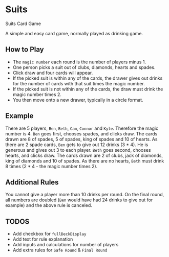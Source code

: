 # Suits
Suits Card Game

A simple and easy card game, normally played as drinking game.

## How to Play

* The `magic number` each round is the number of players minus 1.
* One person picks a suit out of clubs, diamonds, hearts and spades.
* Click draw and four cards will appear.
* If the picked suit is within any of the cards, the drawer gives out drinks for the number of cards with that suit times the magic number.
* If the picked suit is not within any of the cards, the draw must drink the magic number times 2.
* You then move onto a new drawer, typically in a circle format.

## Example

There are 5 players, `Ben`, `Beth`, `Cam`, `Connor` and `Kyle`. Therefore the magic number is 4.
`Ben` goes first, chooses spades, and clicks draw.
The cards drawn are 8 of spades, 5 of spades, king of spades and 10 of hearts.
As there are 2 spade cards, `Ben` gets to give out 12 drinks (3 * 4).
He is generous and gives out 3 to each player.
`Beth` goes second, chooses hearts, and clicks draw.
The cards drawn are 2 of clubs, jack of diamonds, king of diamonds and 10 of spades.
As there are no hearts, `Beth` must drink 8 times (2 * 4 - the magic number times 2).

## Additional Rules

You cannot give a player more than 10 drinks per round.
On the final round, all numbers are doubled (`Ben` would have had 24 drinks to give out for example) and the above rule is canceled.

## TODOS
* Add checkbox for `fullDeckDisplay`
* Add text for rule explanation
* Add inputs and calculations for number of players
* Add extra rules for `Safe Round` & `Final Round` 